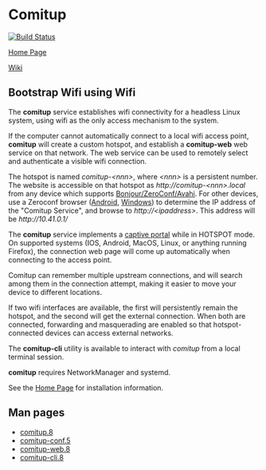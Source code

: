 




Comitup
======

[![Build Status](https://github.com/davesteele/comitup/actions/workflows/testnox.yml/badge.svg?branch=master)](https://github.com/davesteele/comitup/actions)

[Home Page](https://davesteele.github.io/comitup/)

[Wiki](https://github.com/davesteele/comitup/wiki)

Bootstrap Wifi using Wifi
-------------------------

The __comitup__ service establishes wifi connectivity for a headless Linux
system, using wifi as the only access mechanism to the system.

If the computer cannot automatically connect to a local wifi access point,
__comitup__ will create a custom hotspot, and establish a __comitup-web__
web service on that network. The web service can be used to remotely select
and authenticate a visible wifi connection. 

The hotspot is named _comitup-&lt;nnn&gt;_, where _&lt;nnn&gt;_ is a
persistent number. The website is accessible on that hotspot as
_ht&#8203;tp://comitup-&lt;nnn&gt;.local_
from any device which supports [Bonjour/ZeroConf/Avahi][zeroconf]. For
other devices, use a Zeroconf browser ([Android][], [Windows][]) to
determine the IP address of the "Comitup Service", and browse to
_http&#58;//&lt;ipaddress&gt;_. This address will be _http&#58;//10.41.0.1/_

The __comitup__ service implements a [captive portal](https://en.wikipedia.org/wiki/Captive_portal) while in HOTSPOT mode. On supported systems (IOS,
Android, MacOS, Linux, or anything running Firefox), the connection web
page will come up automatically when connecting to the access point.

Comitup can remember multiple upstream connections, and will search among them
in the connection attempt, making it easier to move your device to different
locations.

If two wifi interfaces are available, the first will persistently remain
the hotspot, and the second will get the external connection. When both
are connected, forwarding and masquerading are enabled so that
hotspot-connected devices can access external networks.

[zeroconf]: https://en.wikipedia.org/wiki/Zero-configuration_networking
[Android]: https://play.google.com/store/apps/details?id=com.melloware.zeroconf&hl=en
[Windows]: http://hobbyistsoftware.com/bonjourbrowser

The __comitup-cli__ utility is available to interact with _comitup_ from a
local terminal session.

__comitup__ requires NetworkManager and systemd.

See the [Home Page](https://davesteele.github.io/comitup/) for installation information.

Man pages
---------

* [comitup.8](https://davesteele.github.io/comitup/man/comitup.8.html)
* [comitup-conf.5](https://davesteele.github.io/comitup/man/comitup-conf.5.html)
* [comitup-web.8](https://davesteele.github.io/comitup/man/comitup-web.8.html)
* [comitup-cli.8](https://davesteele.github.io/comitup/man/comitup-cli.8.html)

